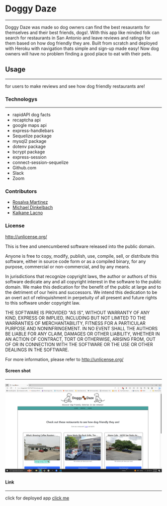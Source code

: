 # Doggy Daze
***
Doggy Daze was made so dog owners can find the best resaurants for themselves and their best friends, dogs!. With this app like minded folk can search for restaurants in San Antonio and leave reviews and ratings for them based on how dog friendly they are. Built from scratch and deployed with Heroku with navigation thats simple and sign-up made easy!  Now dog owners will have no problem finding a good place to eat with their pets.
## Usage
***
for users to make reviews and see how dog friendly restaurants are!
### Technologys
***
* rapidAPI dog facts
* recaptcha api
* google maps api
* express-handlebars
* Sequelize package
* mysql2 package
* dotenv package
* bcrypt package
* express-session
* connect-session-sequelize
* Github.com
* Slack
* Zoom
### Contributors
* [Rosalva Martinez](https://github.com/RosalvaMartinez)
* [Michael Dinkelbach](https://github.com/mdinkelbach)
* [Kaikane Lacno](https://github.com/lacnoskillz)
### License
http://unlicense.org/

This is free and unencumbered software released into the public domain.

Anyone is free to copy, modify, publish, use, compile, sell, or distribute this software, either in source code form or as a compiled binary, for any purpose, commercial or non-commercial, and by any means.

In jurisdictions that recognize copyright laws, the author or authors of this software dedicate any and all copyright interest in the software to the public domain. We make this dedication for the benefit of the public at large and to the detriment of our heirs and successors. We intend this dedication to be an overt act of relinquishment in perpetuity of all present and future rights to this software under copyright law.

THE SOFTWARE IS PROVIDED "AS IS", WITHOUT WARRANTY OF ANY KIND, EXPRESS OR IMPLIED, INCLUDING BUT NOT LIMITED TO THE WARRANTIES OF MERCHANTABILITY, FITNESS FOR A PARTICULAR PURPOSE AND NONINFRINGEMENT. IN NO EVENT SHALL THE AUTHORS BE LIABLE FOR ANY CLAIM, DAMAGES OR OTHER LIABILITY, WHETHER IN AN ACTION OF CONTRACT, TORT OR OTHERWISE, ARISING FROM, OUT OF OR IN CONNECTION WITH THE SOFTWARE OR THE USE OR OTHER DEALINGS IN THE SOFTWARE.

For more information, please refer to http://unlicense.org/
#### Screen shot
***
![image](./public/css/images/Screenshot%20(193).png)
#### Link
***
click for deployed app
[click me](https://doggydaze2-f3b373e877e6.herokuapp.com/)
